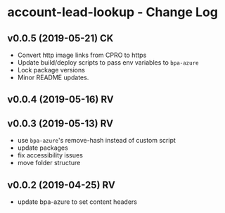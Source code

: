 # account-lead-lookup - Change Log

## v0.0.5 (2019-05-21) CK
- Convert http image links from CPRO to https
- Update build/deploy scripts to pass env variables to `bpa-azure`
- Lock package versions
- Minor README updates.

## v0.0.4 (2019-05-16) RV

## v0.0.3 (2019-05-13) RV
- use `bpa-azure`'s remove-hash instead of custom script
- update packages
- fix accessibility issues
- move folder structure

## v0.0.2 (2019-04-25) RV
- update bpa-azure to set content headers
